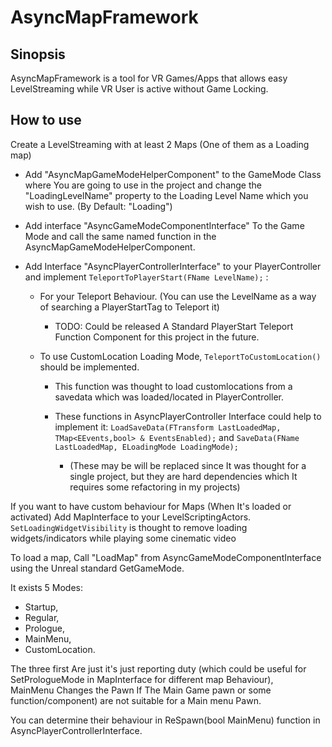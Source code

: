 # AsyncMapFramework

## Sinopsis

AsyncMapFramework is a tool for VR Games/Apps that allows easy LevelStreaming while VR User is active without Game Locking.

## How to use

Create a LevelStreaming with at least 2 Maps (One of them as a Loading map)

- Add "AsyncMapGameModeHelperComponent" to the GameMode Class where You are going to use in the project and change the "LoadingLevelName" property to the Loading Level Name which you wish to use. (By Default: "Loading")

- Add interface "AsyncGameModeComponentInterface" To the Game Mode and call the same named function in the AsyncMapGameModeHelperComponent.

- Add Interface "AsyncPlayerControllerInterface" to your PlayerController and implement `TeleportToPlayerStart(FName LevelName);` :
  - For your Teleport Behaviour. (You can use the LevelName as a way of searching a PlayerStartTag to Teleport it)
    - TODO: Could be released A Standard PlayerStart Teleport Function Component for this project in the future.

  - To use CustomLocation Loading Mode, `TeleportToCustomLocation()`  should be implemented.  
    - This function was thought to load customlocations from a savedata which was loaded/located in PlayerController.

    - These functions in AsyncPlayerController Interface could help to implement it:
`LoadSaveData(FTransform LastLoadedMap, TMap<EEvents,bool> & EventsEnabled);`  and
`SaveData(FName LastLoadedMap, ELoadingMode LoadingMode);`

      - (These may be will be replaced since It was thought for a single project, but they are hard dependencies which It requires some refactoring in my projects)

If you want to have custom behaviour for Maps (When It's loaded or activated) Add MapInterface to your LevelScriptingActors.
`SetLoadingWidgetVisibility` is thought to remove loading widgets/indicators while playing some cinematic video

To load a map, Call "LoadMap" from AsyncGameModeComponentInterface using the Unreal standard GetGameMode.

It exists 5 Modes:
- Startup,
- Regular,
- Prologue,
- MainMenu,
- CustomLocation.

The three first Are just it's just reporting duty (which could be useful for SetPrologueMode in MapInterface for different map Behaviour),  
MainMenu Changes the Pawn If The Main Game pawn or some function/component) are not suitable for a Main menu Pawn.  

You can determine their behaviour in ReSpawn(bool MainMenu) function in AsyncPlayerControllerInterface.
